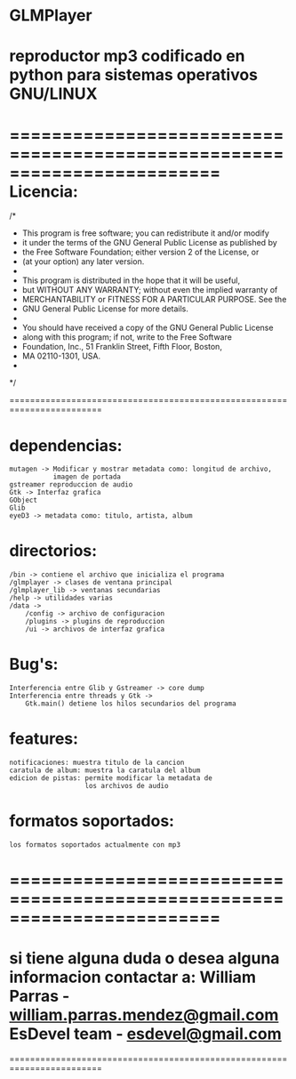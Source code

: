 GLMPlayer
=========

reproductor mp3 codificado en python para sistemas operativos GNU/LINUX
=======================================================================

========================================================================
Licencia:
=========

/*
 * This program is free software; you can redistribute it and/or modify
 * it under the terms of the GNU General Public License as published by
 * the Free Software Foundation; either version 2 of the License, or
 * (at your option) any later version.
 * 
 * This program is distributed in the hope that it will be useful,
 * but WITHOUT ANY WARRANTY; without even the implied warranty of
 * MERCHANTABILITY or FITNESS FOR A PARTICULAR PURPOSE.  See the
 * GNU General Public License for more details.
 * 
 * You should have received a copy of the GNU General Public License
 * along with this program; if not, write to the Free Software
 * Foundation, Inc., 51 Franklin Street, Fifth Floor, Boston,
 * MA 02110-1301, USA.
 * 
 */

========================================================================

dependencias:
=============
	mutagen -> Modificar y mostrar metadata como: longitud de archivo,
			   imagen de portada
	gstreamer reproduccion de audio
	Gtk -> Interfaz grafica
	GObject
	Glib
	eyeD3 -> metadata como: titulo, artista, album
	
directorios:
============
	/bin -> contiene el archivo que inicializa el programa
	/glmplayer -> clases de ventana principal
	/glmplayer_lib -> ventanas secundarias
	/help -> utilidades varias
	/data -> 
		/config -> archivo de configuracion
		/plugins -> plugins de reproduccion
		/ui -> archivos de interfaz grafica

Bug's:
======
	Interferencia entre Glib y Gstreamer -> core dump
	Interferencia entre threads y Gtk ->
		Gtk.main() detiene los hilos secundarios del programa

features:
=========
	notificaciones: muestra titulo de la cancion
	caratula de album: muestra la caratula del album
	edicion de pistas: permite modificar la metadata de
					   los archivos de audio

formatos soportados:
====================
	los formatos soportados actualmente con mp3

========================================================================
========================================================================
si tiene alguna duda o desea alguna informacion contactar a: 
	William Parras - william.parras.mendez@gmail.com
	EsDevel team -  esdevel@gmail.com
========================================================================
========================================================================
